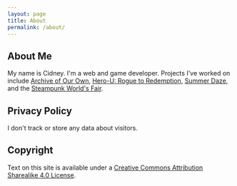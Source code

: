 ```yaml
---
layout: page
title: About
permalink: /about/
---
```


## About Me

My name is Cidney. I'm a web and game developer. Projects I've worked on include [Archive of Our Own](http://archiveofourown.org), [Hero-U: Rogue to Redemption](http://hero-u.com), [Summer Daze](http://summerdazegame.com), and the [Steampunk World's Fair](http://steampunkworldsfair.com).

## Privacy Policy

I don't track or store any data about visitors.

## Copyright

Text on this site is available under a [Creative Commons Attribution Sharealike 4.0 License](https://creativecommons.org/licenses/by-sa/4.0/).



